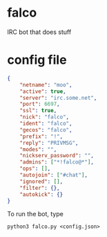 # falco

IRC bot that does stuff

# config file

```json
{
    "netname": "moo",
    "active": true,
    "server": "irc.some.net",
    "port": 6697,
    "ssl": true,
    "nick": "falco",
    "ident": "falco",
    "gecos": "falco",
    "prefix": "!",
    "reply": "PRIVMSG",
    "modes": "",
    "nickserv_password": "",
    "admins": ["*!falco@*"],
    "ops": [],
    "autojoin": ["#chat"],
    "ignored": [],
    "filter": {},
    "autokick": {}
}
```

To run the bot, type
```
python3 falco.py <config.json>
```

